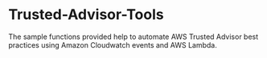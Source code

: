 # Trusted-Advisor-Tools
The sample functions provided help to automate AWS Trusted Advisor best practices using Amazon Cloudwatch events and AWS Lambda.
